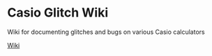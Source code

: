 # Casio Glitch Wiki
Wiki for documenting glitches and bugs on various Casio calculators

[Wiki](https://github.com/fxesdev/glitchwiki/wiki)
